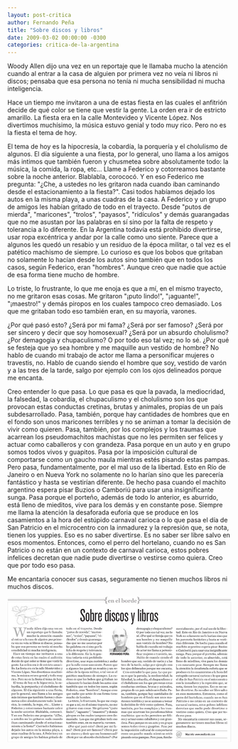 ```yaml
---
layout: post-critica
author: Fernando Peña
title: "Sobre discos y libros"
date: 2009-03-02 00:00:00 -0300
categories: critica-de-la-argentina
---
```

Woody Allen dijo una vez en un reportaje que le llamaba mucho la atención cuando al entrar a la casa de alguien por primera vez no veía ni libros ni discos; pensaba que esa persona no tenía ni mucha sensibilidad ni mucha inteligencia.

Hace un tiempo me invitaron a una de estas fiesta en las cuales el anfitrión decide de qué color se tiene que vestir la gente. La orden era ir de estricto amarillo. La fiesta era en la calle Montevideo y Vicente López. Nos divertimos muchísimo, la música estuvo genial y todo muy rico. Pero no es la fiesta el tema de hoy.

El tema de hoy es la hipocresía, la cobardía, la porquería y el cholulismo de algunos. El día siguiente a una fiesta, por lo general, uno llama a los amigos más intimos que también fueron y chusmetea sobre absolutamente todo: la música, la comida, la ropa, etc... Llame a Federico y cotorreamos bastante sobre la noche anterior. Blablabla, corococó. Y en eso Federico me pregunta: "¿Che, a ustedes no les gritaron nada cuando iban caminando desde el estacionamiento a la fiesta?". Casi todos habíamos dejado los autos en la misma playa, a unas cuadras de la casa. A Federico y un grupo de amigos les habían gritado de todo en el trayecto. Desde "putos de mierda", "maricones", "trolos", "payasos", "ridículos" y demás guarangadas que no me asustan por las palabras en sí sino por la falta de respeto y tolerancia a lo diferente. En la Argentina todavía está prohibido divertirse, usar ropa excéntrica y andar por la calle como uno siente. Parece que a algunos les quedó un resabio y un residuo de la época militar, o tal vez es el patético machismo de siempre. Lo curioso es que los bobos que gritaban no solamente lo hacían desde los autos sino también que en todos los casos, según Federico, eran "hombres". Aunque creo que nadie que actúe de esa forma tiene mucho de hombre.

Lo triste, lo frustrante, lo que me enoja es que a mí, en el mismo trayecto, no me gritaron esas cosas. Me gritaron "¡puto lindo!", "¡aguante!", "¡maestro!" y demás piropos en los cuales tampoco creo demasiado. Los que me gritaban todo eso también eran, en su mayoría, varones.

¿Por qué pasó esto? ¿Será por mi fama? ¿Será por ser famoso? ¿Será por ser sincero y decir que soy homosexual? ¿Será por un absurdo cholulismo? ¿Por demagogia y chupaculismo? O por todo eso tal vez; no lo sé. ¿Por qué se festeja que yo sea hombre y me maquille aun vestido de hombre? No hablo de cuando mi trabajo de actor me llama a personificar mujeres o travestis, no. Hablo de cuando siendo el hombre que soy, vestido de varón y a las tres de la tarde, salgo por ejemplo con los ojos delineados porque me encanta.

Creo entender lo que pasa. Lo que pasa es que la pavada, la mediocridad, la  falsedad, la cobardía, el chupaculismo y el cholulismo son los que provocan estas conductas cretinas, brutas y animales, propias de un país subdesarrollado. Pasa, también, porque hay cantidades de hombres que en el fondo son unos maricones terribles y no se animan a tomar la decisión de vivir como quieren. Pasa, también, por los complejos y los traumas que acarrean los pseudomachitos machistas que no les permiten ser felices y actuar como caballeros y con grandeza. Pasa porque en un auto y en grupo somos todos vivos y guapitos. Pasa por la imposición cultural de comportarse como un gaucho maula mientras estés pisando estas pampas. Pero pasa, fundamentalmente, por el mal uso de la libertad. Esto en Río de Janeiro o en Nueva York no solamente no lo harían sino que les parecería fantástico y hasta se vestirían diferente. De hecho pasa cuando el machito argentino espera pisar Buzios o Camboriú para usar una insignificante sunga. Pasa porque el porteño, además de todo lo anterior, es aburrido, está lleno de mieditos, vive para los demás y en constante pose. Siempre me llama la atención la desaforada euforia que se produce en los casamientos a la hora del estúpido carnaval carioca o lo que pasa el día de San Patricio en el microcentro con la inmadurez y la represión que, se nota, tienen los yuppies. Eso es no saber divertirse. Es no saber ser libre salvo en esos momentos. Entonces, como el perro del hortelano, cuando no es San Patricio o no están en un contexto de carnaval carioca, estos pobres infelices decretan que nadie pude divertirse o vestirse como quiera. Creo que por todo eso pasa.

Me encantaria conocer sus casas, seguramente no tienen muchos libros ni muchos discos.

[![Captura de la versión impresa del artículo "Sobre discos y libros"](/images/critica/20090302.jpg)](/images/critica/20090302.jpg)
